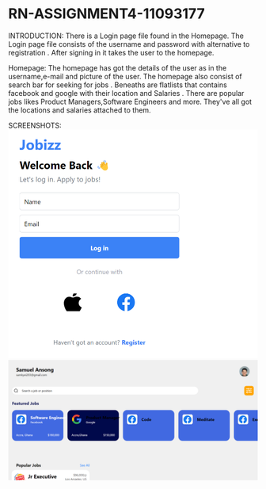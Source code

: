 # RN-ASSIGNMENT4-11093177

INTRODUCTION:
    There is a Login page  file found in the Homepage. The Login page file consists of the username and password with alternative to registration . After signing in it takes the user to the homepage.

Homepage: The homepage has got the details of the user as in the username,e-mail and picture of the user. The homepage also consist of search bar for seeking for jobs . Beneaths are flatlists that contains facebook and google with their location and Salaries . There are popular jobs likes Product Managers,Software Engineers and more. They've all got the locations and salaries attached to them.

SCREENSHOTS:
![screenshot for Login page](image.png)
![Homepage](image2.png)